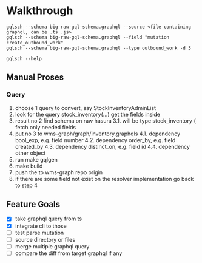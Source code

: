 # Walkthrough
```
gqlsch --schema big-raw-gql-schema.graphql --source <file containing graphql, can be .ts .js>
gqlsch --schema big-raw-gql-schema.graphql --field "mutation create_outbound_work"
gqlsch --schema big-raw-gql-schema.graphql --type outbound_work -d 3

gqlsch --help
```

## Manual Proses

### Query
1. choose 1 query to convert, say StockInventoryAdminList
2. look for the query stock_inventory(...) get the fields inside 
3. result no 2 find schema on raw hasura
    3.1. will be type stock_inventory { fetch only needed fields
4. put no 3 to wms-graph/graph/inventory.graphqls
    4.1. dependency bool_exp, e.g. field number
    4.2. dependency order_by, e.g. field created_by
    4.3. dependency distinct_on, e.g. field id
    4.4. dependency other object 
5. run make gqlgen
6. make build
7. push the to wms-graph repo origin
8. if there are some field not exist on the resolver implementation go back to step 4

## Feature Goals
- [x] take graphql query from ts
- [x] integrate cli to those
- [ ] test parse mutation
- [ ] source directory or files
- [ ] merge multiple graphql query
- [ ] compare the diff from target graphql if any
